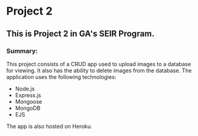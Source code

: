 # Project 2
## This is Project 2 in GA's SEIR Program.

### Summary:

This project consists of a CRUD app used to upload images to a database for viewing. It also has the ability to delete images from the database. The application uses the following technologies:

* Node.js
* Express.js
* Mongoose
* MongoDB
* EJS

The app is also hosted on Heroku.
